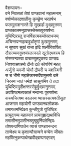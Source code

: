 वैशम्पायनः-  
वने निवसतां तेषां पाण्डवानां महात्मनाम्  
वर्षाण्येकादशातीयुः कृच्छ्रेण भरतर्षभ  
फलमूलाशनास्ते हि सुखार्हा दुःखमुत्तमम्  
प्राप्तकालमनुप्राप्तस्तेस्तत्पुरुषर्षभाः  
युधिष्ठिरस्तु राजर्षिरात्मकर्मापराधजम्  
अचिन्तयन्महाबाहुर्भ्रातॄणां दुःखमुत्तमम्  
न सुष्वाप सुखं राजा हृदि शल्यैरिवार्पितः  
दौरात्म्यमनुपश्यंस्तत्काले द्यूतोद्भवस्य हि  
संस्मरन्परुषा वाचस्सूतपुत्रस्य पाण्डवः  
निश्श्वासपरमो दीनो दध्रे कोपविषं महत्  
अर्जुनो यमजौ चोभौ द्रौपदी च यशस्विनी  
स च भीमो महातेजास्सर्वेषामुत्तमो बले  
चिरस्य जातं धर्मज्ञं सासूयमिव ते तदा  
युधिष्ठिरमुदीक्षन्तस्सेहुर्दुःखमनुत्तमम्  
अवशिष्टमल्पकालं मन्वानाः पुरुषर्षभाः  
कस्यचित्त्वथ कालस्य व्यासस्सत्यवतीसुतः  
आजगाम महायोगी पाण्डवानवलोककः  
तमागतमभिप्रेक्ष्य कुन्तीपुत्रो युधिष्ठिरः  
प्रत्युद्गम्य महात्मानं प्रत्यगृह्णाद्यथाविधि  
तमासीनमुपासीनश्शुश्रूषुर्नियतेन्द्रियः  
तोषयन्प्रणिपातेन व्यासं पाण्डवनन्दनः  
तान्वेक्ष्य च कृशान्पौत्रान्वने वन्येन जीवतः  
महर्षिरनुकम्पार्थमब्रवीद्बाष्पगद्गदम्  
